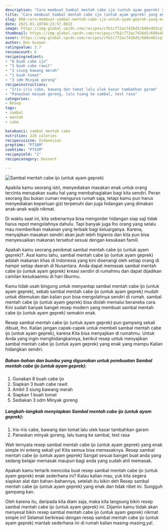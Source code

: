 ```yaml
---
description: "Cara membuat Sambal mentah cabe ijo (untuk ayam geprek) yang enak dan Mudah Dibuat"
title: "Cara membuat Sambal mentah cabe ijo (untuk ayam geprek) yang enak dan Mudah Dibuat"
slug: 860-cara-membuat-sambal-mentah-cabe-ijo-untuk-ayam-geprek-yang-enak-dan-mudah-dibuat
date: 2021-01-18T04:23:57.861Z
image: https://img-global.cpcdn.com/recipes/cfb1c772ac7426d5/680x482cq70/sambal-mentah-cabe-ijo-untuk-ayam-geprek-foto-resep-utama.jpg
thumbnail: https://img-global.cpcdn.com/recipes/cfb1c772ac7426d5/680x482cq70/sambal-mentah-cabe-ijo-untuk-ayam-geprek-foto-resep-utama.jpg
cover: https://img-global.cpcdn.com/recipes/cfb1c772ac7426d5/680x482cq70/sambal-mentah-cabe-ijo-untuk-ayam-geprek-foto-resep-utama.jpg
author: Don Guzman
ratingvalue: 3.7
reviewcount: 6
recipeingredient:
- "8 buah cabe ijo"
- "3 buah cabe rawit"
- "3 siung bawang merah"
- "1 buah tomat"
- "3 sdm Minyak goreng"
recipeinstructions:
- "Iris-iris cabe, bawang dan tomat lalu ulek kasar tambahkan garam"
- "Panaskan minyak goreng, lalu tuang ke sambal, test rasa"
categories:
- Resep
tags:
- sambal
- mentah
- cabe

katakunci: sambal mentah cabe 
nutrition: 220 calories
recipecuisine: Indonesian
preptime: "PT18M"
cooktime: "PT43M"
recipeyield: "2"
recipecategory: Dessert

---
```



![Sambal mentah cabe ijo (untuk ayam geprek)](https://img-global.cpcdn.com/recipes/cfb1c772ac7426d5/680x482cq70/sambal-mentah-cabe-ijo-untuk-ayam-geprek-foto-resep-utama.jpg)

Apabila kamu seorang istri, menyediakan masakan enak untuk orang tercinta merupakan suatu hal yang membahagiakan bagi kita sendiri. Peran seorang ibu bukan cuman mengurus rumah saja, tetapi kamu pun harus menyediakan keperluan gizi terpenuhi dan juga hidangan yang dimakan anak-anak wajib nikmat.

Di waktu  saat ini, kita sebenarnya bisa mengorder hidangan siap saji tidak harus repot mengolahnya dahulu. Tapi banyak juga lho orang yang selalu mau memberikan makanan yang terbaik bagi keluarganya. Karena, menyajikan masakan sendiri akan jauh lebih higienis dan kita pun bisa menyesuaikan makanan tersebut sesuai dengan kesukaan famili. 



Apakah kamu seorang penikmat sambal mentah cabe ijo (untuk ayam geprek)?. Asal kamu tahu, sambal mentah cabe ijo (untuk ayam geprek) adalah makanan khas di Indonesia yang kini disenangi oleh setiap orang di hampir setiap daerah di Nusantara. Anda dapat memasak sambal mentah cabe ijo (untuk ayam geprek) kreasi sendiri di rumahmu dan dapat dijadikan camilan kesukaanmu di hari liburmu.

Kamu tidak usah bingung untuk menyantap sambal mentah cabe ijo (untuk ayam geprek), sebab sambal mentah cabe ijo (untuk ayam geprek) mudah untuk ditemukan dan kalian pun bisa mengolahnya sendiri di rumah. sambal mentah cabe ijo (untuk ayam geprek) bisa diolah memalui beraneka cara. Kini sudah banyak banget resep modern yang membuat sambal mentah cabe ijo (untuk ayam geprek) semakin enak.

Resep sambal mentah cabe ijo (untuk ayam geprek) pun gampang sekali dibuat, lho. Kalian jangan capek-capek untuk membeli sambal mentah cabe ijo (untuk ayam geprek), karena Kita bisa menyajikan di rumahmu. Untuk Anda yang ingin menghidangkannya, berikut resep untuk menyajikan sambal mentah cabe ijo (untuk ayam geprek) yang enak yang mampu Kalian hidangkan sendiri.

<!--inarticleads1-->

##### Bahan-bahan dan bumbu yang digunakan untuk pembuatan Sambal mentah cabe ijo (untuk ayam geprek):

1. Gunakan 8 buah cabe ijo
1. Siapkan 3 buah cabe rawit
1. Ambil 3 siung bawang merah
1. Siapkan 1 buah tomat
1. Sediakan 3 sdm Minyak goreng




<!--inarticleads2-->

##### Langkah-langkah menyiapkan Sambal mentah cabe ijo (untuk ayam geprek):

1. Iris-iris cabe, bawang dan tomat lalu ulek kasar tambahkan garam
1. Panaskan minyak goreng, lalu tuang ke sambal, test rasa




Wah ternyata resep sambal mentah cabe ijo (untuk ayam geprek) yang enak simple ini enteng sekali ya! Kita semua bisa memasaknya. Resep sambal mentah cabe ijo (untuk ayam geprek) Sangat sesuai banget buat anda yang sedang belajar memasak maupun bagi anda yang sudah ahli memasak.

Apakah kamu tertarik mencoba buat resep sambal mentah cabe ijo (untuk ayam geprek) enak sederhana ini? Kalau kalian mau, yuk kita segera siapkan alat dan bahan-bahannya, setelah itu bikin deh Resep sambal mentah cabe ijo (untuk ayam geprek) yang enak dan tidak ribet ini. Sungguh gampang kan. 

Oleh karena itu, daripada kita diam saja, maka kita langsung bikin resep sambal mentah cabe ijo (untuk ayam geprek) ini. Dijamin kamu tiidak akan menyesal bikin resep sambal mentah cabe ijo (untuk ayam geprek) nikmat simple ini! Selamat berkreasi dengan resep sambal mentah cabe ijo (untuk ayam geprek) mantab sederhana ini di rumah kalian masing-masing,ya!.

